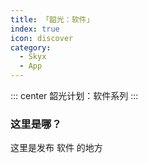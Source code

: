 ```yaml
---
title: 「韶光：软件」
index: true
icon: discover
category:
  - Skyx
  - App
---
```


::: center
韶光计划：软件系列
:::

### 这里是哪？

这里是发布 软件 的地方